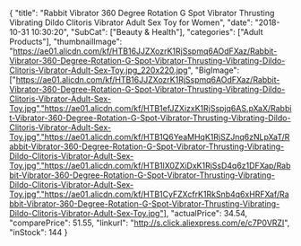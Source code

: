 {
	"title": "Rabbit Vibrator 360 Degree Rotation G Spot Vibrator Thrusting Vibrating Dildo Clitoris Vibrator Adult Sex Toy for Women",
	"date": "2018-10-31 10:30:20",
	"SubCat": ["Beauty & Health"],
	"categories": ["Adult Products"],
	"thumbnailImage": "https://ae01.alicdn.com/kf/HTB16JJZXozrK1RjSspmq6AOdFXaz/Rabbit-Vibrator-360-Degree-Rotation-G-Spot-Vibrator-Thrusting-Vibrating-Dildo-Clitoris-Vibrator-Adult-Sex-Toy.jpg_220x220.jpg",
	"BigImage": ["https://ae01.alicdn.com/kf/HTB16JJZXozrK1RjSspmq6AOdFXaz/Rabbit-Vibrator-360-Degree-Rotation-G-Spot-Vibrator-Thrusting-Vibrating-Dildo-Clitoris-Vibrator-Adult-Sex-Toy.jpg","https://ae01.alicdn.com/kf/HTB1efJZXizxK1RjSspjq6AS.pXaX/Rabbit-Vibrator-360-Degree-Rotation-G-Spot-Vibrator-Thrusting-Vibrating-Dildo-Clitoris-Vibrator-Adult-Sex-Toy.jpg","https://ae01.alicdn.com/kf/HTB1Q6YeaMHqK1RjSZJnq6zNLpXaT/Rabbit-Vibrator-360-Degree-Rotation-G-Spot-Vibrator-Thrusting-Vibrating-Dildo-Clitoris-Vibrator-Adult-Sex-Toy.jpg","https://ae01.alicdn.com/kf/HTB1lX0ZXiDxK1RjSsD4q6z1DFXap/Rabbit-Vibrator-360-Degree-Rotation-G-Spot-Vibrator-Thrusting-Vibrating-Dildo-Clitoris-Vibrator-Adult-Sex-Toy.jpg","https://ae01.alicdn.com/kf/HTB1CyFZXcfrK1RkSnb4q6xHRFXaf/Rabbit-Vibrator-360-Degree-Rotation-G-Spot-Vibrator-Thrusting-Vibrating-Dildo-Clitoris-Vibrator-Adult-Sex-Toy.jpg"],
	"actualPrice": 34.54,
	"comparePrice": 51.55,
	"linkurl": "http://s.click.aliexpress.com/e/c7P0VRZI",
	"inStock": 144
}
